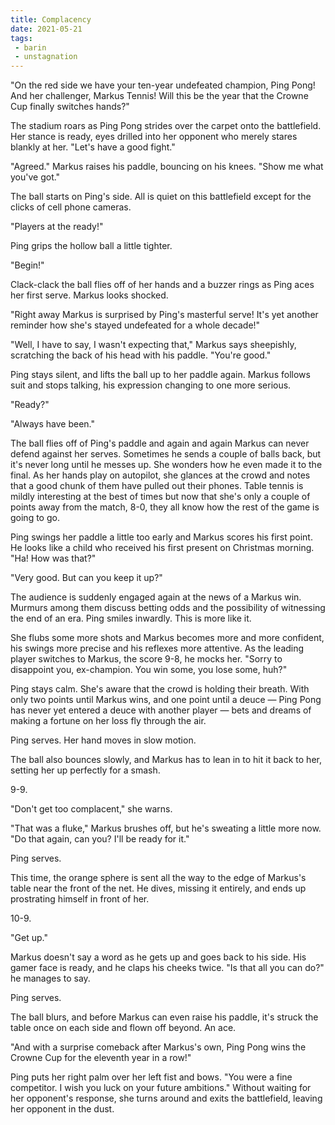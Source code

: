 ```yaml
---
title: Complacency
date: 2021-05-21
tags:
 - barin
 - unstagnation
---
```

"On the red side we have your ten-year undefeated champion, Ping Pong! And her challenger, Markus Tennis! Will this be the year that the Crowne Cup finally switches hands?"

The stadium roars as Ping Pong strides over the carpet onto the battlefield. Her stance is ready, eyes drilled into her opponent who merely stares blankly at her. "Let's have a good fight."

<!-- more -->

"Agreed." Markus raises his paddle, bouncing on his knees. "Show me what you've got."

The ball starts on Ping's side. All is quiet on this battlefield except for the clicks of cell phone cameras.

"Players at the ready!"

Ping grips the hollow ball a little tighter.

"Begin!"

Clack-clack the ball flies off of her hands and a buzzer rings as Ping aces her first serve. Markus looks shocked.

"Right away Markus is surprised by Ping's masterful serve! It's yet another reminder how she's stayed undefeated for a whole decade!"

"Well, I have to say, I wasn't expecting that," Markus says sheepishly, scratching the back of his head with his paddle. "You're good."

Ping stays silent, and lifts the ball up to her paddle again. Markus follows suit and stops talking, his expression changing to one more serious.

"Ready?"

"Always have been."

The ball flies off of Ping's paddle and again and again Markus can never defend against her serves. Sometimes he sends a couple of balls back, but it's never long until he messes up. She wonders how he even made it to the final. As her hands play on autopilot, she glances at the crowd and notes that a good chunk of them have pulled out their phones. Table tennis is mildly interesting at the best of times but now that she's only a couple of points away from the match, 8-0, they all know how the rest of the game is going to go.

Ping swings her paddle a little too early and Markus scores his first point. He looks like a child who received his first present on Christmas morning. "Ha! How was that?"

"Very good. But can you keep it up?"

The audience is suddenly engaged again at the news of a Markus win. Murmurs among them discuss betting odds and the possibility of witnessing the end of an era. Ping smiles inwardly. This is more like it.

She flubs some more shots and Markus becomes more and more confident, his swings more precise and his reflexes more attentive. As the leading player switches to Markus, the score 9-8, he mocks her. "Sorry to disappoint you, ex-champion. You win some, you lose some, huh?"

Ping stays calm. She's aware that the crowd is holding their breath. With only two points until Markus wins, and one point until a deuce — Ping Pong has never yet entered a deuce with another player — bets and dreams of making a fortune on her loss fly through the air.

Ping serves. Her hand moves in slow motion.

The ball also bounces slowly, and Markus has to lean in to hit it back to her, setting her up perfectly for a smash.

9-9.

"Don't get too complacent," she warns.

"That was a fluke," Markus brushes off, but he's sweating a little more now. "Do that again, can you? I'll be ready for it."

Ping serves.

This time, the orange sphere is sent all the way to the edge of Markus's table near the front of the net. He dives, missing it entirely, and ends up prostrating himself in front of her.

10-9.

"Get up."

Markus doesn't say a word as he gets up and goes back to his side. His gamer face is ready, and he claps his cheeks twice. "Is that all you can do?" he manages to say.

Ping serves.

The ball blurs, and before Markus can even raise his paddle, it's struck the table once on each side and flown off beyond. An ace.

"And with a surprise comeback after Markus's own, Ping Pong wins the Crowne Cup for the eleventh year in a row!"

Ping puts her right palm over her left fist and bows. "You were a fine competitor. I wish you luck on your future ambitions." Without waiting for her opponent's response, she turns around and exits the battlefield, leaving her opponent in the dust.

